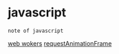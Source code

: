 # javascript
```
note of javascript
```
[web wokers](https://developer.mozilla.org/zh-CN/docs/Web/API/Web_Workers_API/Using_web_workers)
[requestAnimationFrame](https://developer.mozilla.org/zh-CN/docs/Web/API/Window/requestAnimationFrame)
